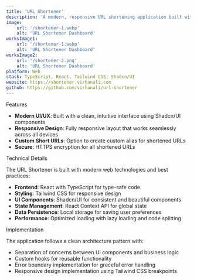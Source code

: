 ```yaml
---
title: 'URL Shortener'
description: 'A modern, responsive URL shortening application built with React, TypeScript, and Shadcn/UI.'
image:
    url: '/shortener-1.webp'
    alt: 'URL Shortener Dashboard'
worksImage1:
    url: '/shortener-1.webp'
    alt: 'URL Shortener Dashboard'
worksImage2:
    url: '/shortener-2.png'
    alt: 'URL Shortener Dashboard'
platform: Web
stack: TypeScript, React, Tailwind CSS, Shadcn/UI
website: https://shortener.virhanali.com
github: https://github.com/virhanali/url-shortener
---
```


Features

- **Modern UI/UX**: Built with a clean, intuitive interface using Shadcn/UI components
- **Responsive Design**: Fully responsive layout that works seamlessly across all devices
- **Custom Short URLs**: Option to create custom alias for shortened URLs
- **Secure**: HTTPS encryption for all shortened URLs

Technical Details

The URL Shortener is built with modern web technologies and best practices:

- **Frontend**: React with TypeScript for type-safe code
- **Styling**: Tailwind CSS for responsive design
- **UI Components**: Shadcn/UI for consistent and beautiful components
- **State Management**: React Context API for global state
- **Data Persistence**: Local storage for saving user preferences
- **Performance**: Optimized loading with lazy loading and code splitting

Implementation

The application follows a clean architecture pattern with:

- Separation of concerns between UI components and business logic
- Custom hooks for reusable functionality
- Error boundary implementation for graceful error handling
- Responsive design implementation using Tailwind CSS breakpoints


